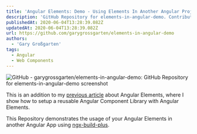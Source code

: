 ```yaml
---
title: 'Angular Elements: Demo - Using Elements In Another Angular Project.'
description: 'GitHub Repository for elements-in-angular-demo. Contribute on GitHub.'
publishedAt: 2020-06-04T13:28:39.082Z
updatedAt: 2020-06-04T13:28:39.082Z
url: https://github.com/garygrossgarten/elements-in-angular-demo
authors:
  - 'Gary Großgarten'
tags: 
  - Angular
  - Web Components
---
```

![GitHub - garygrossgarten/elements-in-angular-demo: GitHub Repository for elements-in-angular-demo screenshot](assets/img/links/github---garygrossgartenelements-in-angular-demo-github-repository-for-elements-in-angular-demo.png)

This is an addition to my [previous article](https://blog.dev.mn/blog/create-a-component-library-for-angular-and-the-web) about Angular Elements, where I show how to setup a reusable Angular Component Library with Angular Elements.

This Repository demonstrates the usage of your Angular Elements in another Angular App using [ngx-build-plus](https://github.com/manfredsteyer/ngx-build-plus).
